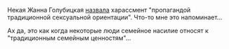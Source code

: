 Некая Жанна Голубицкая [назвала](https://www.mk.ru/social/2020/03/12/surovyy-prigovor-vaynshteynu-vyzval-neodnoznachnuyu-reakciyu-rossiyskikh-zhenshhin.html) харассмент "пропагандой традиционной сексуальной ориентации". Что-то мне это напоминает...

Ах да, это как когда некоторые люди семейное насилие относят к "традиционным семейным ценностям"...